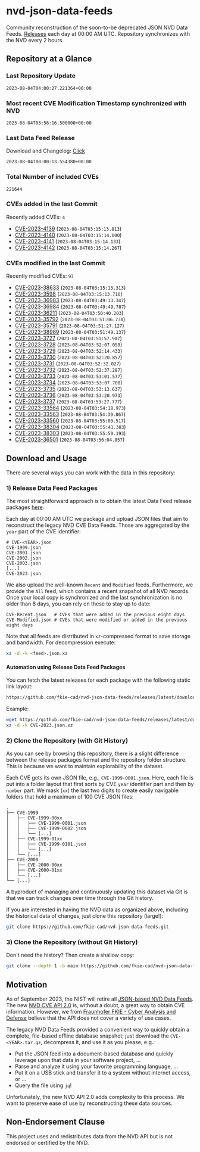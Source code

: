 # nvd-json-data-feeds

Community reconstruction of the soon-to-be deprecated JSON NVD Data Feeds. 
[Releases](https://github.com/fkie-cad/nvd-json-data-feeds/releases/latest) each day at 00:00 AM UTC.
Repository synchronizes with the NVD every 2 hours.

## Repository at a Glance

### Last Repository Update

```plain
2023-08-04T04:00:27.221364+00:00
```

### Most recent CVE Modification Timestamp synchronized with NVD

```plain
2023-08-04T03:56:16.500000+00:00
```

### Last Data Feed Release

Download and Changelog: [Click](https://github.com/fkie-cad/nvd-json-data-feeds/releases/latest)

```plain
2023-08-04T00:00:13.554380+00:00
```

### Total Number of included CVEs

```plain
221644
```

### CVEs added in the last Commit

Recently added CVEs: `4`

* [CVE-2023-4139](CVE-2023/CVE-2023-41xx/CVE-2023-4139.json) (`2023-08-04T03:15:13.813`)
* [CVE-2023-4140](CVE-2023/CVE-2023-41xx/CVE-2023-4140.json) (`2023-08-04T03:15:14.000`)
* [CVE-2023-4141](CVE-2023/CVE-2023-41xx/CVE-2023-4141.json) (`2023-08-04T03:15:14.133`)
* [CVE-2023-4142](CVE-2023/CVE-2023-41xx/CVE-2023-4142.json) (`2023-08-04T03:15:14.267`)


### CVEs modified in the last Commit

Recently modified CVEs: `97`

* [CVE-2023-38633](CVE-2023/CVE-2023-386xx/CVE-2023-38633.json) (`2023-08-04T03:15:13.313`)
* [CVE-2023-3598](CVE-2023/CVE-2023-35xx/CVE-2023-3598.json) (`2023-08-04T03:15:13.710`)
* [CVE-2023-36983](CVE-2023/CVE-2023-369xx/CVE-2023-36983.json) (`2023-08-04T03:49:33.347`)
* [CVE-2023-36984](CVE-2023/CVE-2023-369xx/CVE-2023-36984.json) (`2023-08-04T03:49:49.787`)
* [CVE-2023-36211](CVE-2023/CVE-2023-362xx/CVE-2023-36211.json) (`2023-08-04T03:50:40.203`)
* [CVE-2023-35792](CVE-2023/CVE-2023-357xx/CVE-2023-35792.json) (`2023-08-04T03:51:06.730`)
* [CVE-2023-35791](CVE-2023/CVE-2023-357xx/CVE-2023-35791.json) (`2023-08-04T03:51:27.127`)
* [CVE-2023-38989](CVE-2023/CVE-2023-389xx/CVE-2023-38989.json) (`2023-08-04T03:51:49.137`)
* [CVE-2023-3727](CVE-2023/CVE-2023-37xx/CVE-2023-3727.json) (`2023-08-04T03:51:57.907`)
* [CVE-2023-3728](CVE-2023/CVE-2023-37xx/CVE-2023-3728.json) (`2023-08-04T03:52:07.050`)
* [CVE-2023-3729](CVE-2023/CVE-2023-37xx/CVE-2023-3729.json) (`2023-08-04T03:52:14.433`)
* [CVE-2023-3730](CVE-2023/CVE-2023-37xx/CVE-2023-3730.json) (`2023-08-04T03:52:20.857`)
* [CVE-2023-3731](CVE-2023/CVE-2023-37xx/CVE-2023-3731.json) (`2023-08-04T03:52:32.027`)
* [CVE-2023-3732](CVE-2023/CVE-2023-37xx/CVE-2023-3732.json) (`2023-08-04T03:52:37.287`)
* [CVE-2023-3733](CVE-2023/CVE-2023-37xx/CVE-2023-3733.json) (`2023-08-04T03:53:01.577`)
* [CVE-2023-3734](CVE-2023/CVE-2023-37xx/CVE-2023-3734.json) (`2023-08-04T03:53:07.700`)
* [CVE-2023-3735](CVE-2023/CVE-2023-37xx/CVE-2023-3735.json) (`2023-08-04T03:53:13.637`)
* [CVE-2023-3736](CVE-2023/CVE-2023-37xx/CVE-2023-3736.json) (`2023-08-04T03:53:20.973`)
* [CVE-2023-3737](CVE-2023/CVE-2023-37xx/CVE-2023-3737.json) (`2023-08-04T03:53:27.777`)
* [CVE-2023-33564](CVE-2023/CVE-2023-335xx/CVE-2023-33564.json) (`2023-08-04T03:54:18.973`)
* [CVE-2023-33563](CVE-2023/CVE-2023-335xx/CVE-2023-33563.json) (`2023-08-04T03:54:39.867`)
* [CVE-2023-33560](CVE-2023/CVE-2023-335xx/CVE-2023-33560.json) (`2023-08-04T03:55:00.517`)
* [CVE-2023-38304](CVE-2023/CVE-2023-383xx/CVE-2023-38304.json) (`2023-08-04T03:55:41.383`)
* [CVE-2023-38303](CVE-2023/CVE-2023-383xx/CVE-2023-38303.json) (`2023-08-04T03:55:50.193`)
* [CVE-2023-36501](CVE-2023/CVE-2023-365xx/CVE-2023-36501.json) (`2023-08-04T03:56:04.857`)


## Download and Usage

There are several ways you can work with the data in this repository:

### 1) Release Data Feed Packages

The most straightforward approach is to obtain the latest Data Feed release packages [here](https://github.com/fkie-cad/nvd-json-data-feeds/releases/latest).

Each day at 00:00 AM UTC we package and upload JSON files that aim to reconstruct the legacy NVD CVE Data Feeds.
Those are aggregated by the `year` part of the CVE identifier:

```
# CVE-<YEAR>.json
CVE-1999.json
CVE-2001.json
CVE-2002.json
CVE-2003.json
[...]
CVE-2023.json
```

We also upload the well-known `Recent` and `Modified` feeds.
Furthermore, we provide the `All` feed, which contains a recent snapshot of all NVD records.
Once your local copy is synchronized and the last synchronization is no older than 8 days, you can rely on these to stay up to date:

```plain
CVE-Recent.json   # CVEs that were added in the previous eight days
CVE-Modified.json # CVEs that were modified or added in the previous eight days
```

Note that all feeds are distributed in `xz`-compressed format to save storage and bandwidth.
For decompression execute:

```sh
xz -d -k <feed>.json.xz
```


#### Automation using Release Data Feed Packages

You can fetch the latest releases for each package with the following static link layout:

```sh
https://github.com/fkie-cad/nvd-json-data-feeds/releases/latest/download/CVE-<YEAR>.json.xz
```

Example:

```sh
wget https://github.com/fkie-cad/nvd-json-data-feeds/releases/latest/download/CVE-2023.json.xz
xz -d -k CVE-2023.json.xz
```

### 2) Clone the Repository (with Git History)

As you can see by browsing this repository, there is a slight difference between the release packages format and the repository folder structure.
This is because we want to maintain explorability of the dataset.

Each CVE gets its own JSON file, e.g., `CVE-1999-0001.json`.
Here, each file is put into a folder layout that first sorts by CVE `year` identifier part and then by `number` part.
We mask (`xx`) the last two digits to create easily navigable folders that hold a maximum of 100 CVE JSON files:

```plain
.
├── CVE-1999
│   ├── CVE-1999-00xx
│   │   ├── CVE-1999-0001.json
│   │   ├── CVE-1999-0002.json
│   │   └── [...]
│   ├── CVE-1999-01xx
│   │   ├── CVE-1999-0101.json
│   │   └── [...]
│   └── [...]
├── CVE-2000
│   ├── CVE-2000-00xx
│   ├── CVE-2000-01xx
│   └── [...]
└── [...]
```

A byproduct of managing and continuously updating this dataset via Git is that we can track changes over time through the Git history.

If you are interested in having the NVD data as organized above, including the historical data of changes, just clone this repository (large!):

```sh
git clone https://github.com/fkie-cad/nvd-json-data-feeds.git
```

### 3) Clone the Repository (without Git History)

Don't need the history? Then create a shallow copy:

```sh
git clone --depth 1 -b main https://github.com/fkie-cad/nvd-json-data-feeds.git
```

## Motivation

As of September 2023, the NIST will retire all [JSON-based NVD Data Feeds](https://nvd.nist.gov/vuln/data-feeds#divRetirementBanner-1).
The new [NVD CVE API 2.0](https://nvd.nist.gov/developers/vulnerabilities) is, without a doubt, a great way to obtain CVE information.
However, we from [Fraunhofer FKIE - Cyber Analysis and Defense](https://www.fkie.fraunhofer.de/en/departments/cad.html) believe that the API does not cover a variety of use cases.

The legacy NVD Data Feeds provided a convenient way to quickly obtain a complete, file-based offline database snapshot; just download the `CVE-<YEAR>.tar.gz`, decompress it, and use it as you please, e.g.:

* Put the JSON feed into a document-based database and quickly leverage upon that data in your software project, ...
* Parse and analyze it using your favorite programming language, ...
* Put it on a USB stick and transfer it to a system without internet access, or ...
* Query the file using `jq`!

Unfortunately, the new NVD API 2.0 adds complexity to this process.
We want to preserve ease of use by reconstructing these data sources.

## Non-Endorsement Clause

This project uses and redistributes data from the NVD API but is not endorsed or certified by the NVD.